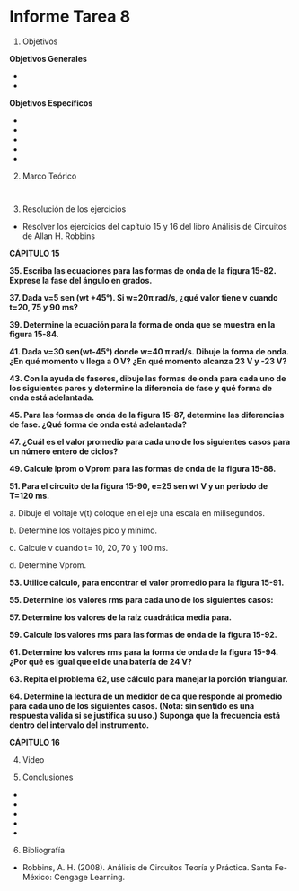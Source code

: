 # Informe Tarea 8

1. Objetivos

 __Objetivos Generales__

*

*

__Objetivos Específicos__

* 

* 

* 

* 

* 


2. Marco Teórico


![]() 



![]() 

3. Resolución de los ejercicios

* Resolver los ejercicios del capítulo 15 y 16 del libro Análisis de Circuitos de Allan H. Robbins

__CÁPITULO 15__

__35. Escriba las ecuaciones para las formas de onda de la figura 15-82. Exprese la fase del ángulo en grados.__

__37. Dada v=5 sen (wt +45°). Si w=20π rad/s, ¿qué valor tiene v cuando t=20, 75 y 90 ms?__

__39. Determine la ecuación para la forma de onda que se muestra en la figura 15-84.__


__41. Dada v=30 sen(wt-45°) donde w=40 π rad/s. Dibuje la forma de onda. ¿En qué momento v llega a 0 V? ¿En qué momento alcanza 23 V y -23 V?__

__43. Con la ayuda de fasores, dibuje las formas de onda para cada uno de los siguientes pares y determine la diferencia de fase y qué forma de onda está adelantada.__

__45. Para las formas de onda de la figura 15-87, determine las diferencias de fase. ¿Qué forma de onda está adelantada?__


__47. ¿Cuál es el valor promedio para cada uno de los siguientes casos para un número entero de ciclos?__


__49. Calcule Iprom o Vprom para las formas de onda de la figura 15-88.__

__51. Para el circuito de la figura 15-90, e=25 sen wt V y un periodo de T=120 ms.__ 

a. Dibuje el voltaje v(t) coloque en el eje una escala en milisegundos.

b. Determine los voltajes pico y mínimo. 

c. Calcule v cuando t= 10, 20, 70 y 100 ms. 

d. Determine Vprom.



__53. Utilice cálculo, para encontrar el valor promedio para la figura 15-91.__


__55. Determine los valores rms para cada uno de los siguientes casos:__

__57. Determine los valores de la raíz cuadrática media para.__



__59. Calcule los valores rms para las formas de onda de la figura 15-92.__

__61. Determine los valores rms para la forma de onda de la figura 15-94. ¿Por qué es igual que el de una batería de 24 V?__

__63. Repita el problema 62, use cálculo para manejar la porción triangular.__

__64. Determine la lectura de un medidor de ca que responde al promedio para cada uno de los siguientes casos. (Nota: sin sentido es una respuesta válida si se justifica su uso.) Suponga que la frecuencia está dentro del intervalo del instrumento.__

__CÁPITULO 16__


4. Video






5. Conclusiones 
* 

* 

* 

* 

* 


6. Bibliografía

* Robbins, A. H. (2008). Análisis de Circuitos Teoría y Práctica. Santa Fe-México: Cengage Learning. 


